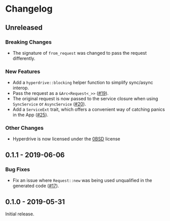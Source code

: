 # Changelog

## Unreleased

### Breaking Changes

* The signature of `from_request` was changed to pass the request differently.

### New Features

* Add a `hyperdrive::blocking` helper function to simplify sync/async interop.
* Pass the request as a `&Arc<Request<_>>` ([#19]).
* The original request is now passed to the service closure when using
  `SyncService` or `AsyncService` ([#20]).
* Add a `ServiceExt` trait, which offers a convenient way of catching panics in
  the App ([#25](https://github.com/dac-gmbh/hyperdrive/pull/25)).

### Other Changes

* Hyperdrive is now licensed under the [0BSD] license

[#19]: https://github.com/dac-gmbh/hyperdrive/issues/19
[#20]: https://github.com/dac-gmbh/hyperdrive/issues/20
[0BSD]: https://github.com/dac-gmbh/hyperdrive/blob/master/LICENSE

## 0.1.1 - 2019-06-06

### Bug Fixes

* Fix an issue where `Request::new` was being used unqualified in the generated
  code ([#17]).

[#17]: https://github.com/dac-gmbh/hyperdrive/issues/17

## 0.1.0 - 2019-05-31

Initial release.
